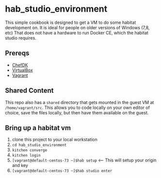 # hab_studio_environment
This simple cookbook is designed to get a VM to do some habitat development on. It is ideal for people on older versions of Windows (7,8, etc) That does not have a hardware to run Docker CE, which the habitat studio requires.

## Prereqs
- [ChefDK](http://downloads.chef.io/)
- [VirtualBox](https://www.virtualbox.org/wiki/Downloads)
- [Vagrant](https://www.vagrantup.com/)

## Shared Content
This repo also has a `shared` directory that gets mounted in the guest VM at `/home/vagrant/src`. This allows you to code locally on your own editor of choice, save the files locally, but then have them available on the guest.

## Bring up a habitat vm
1. clone this project to your local workstation
2. `cd hab_studio_environment`
3. `kitchen converge`
4. `kitchen login`
5. `[vagrant@default-centos-73 ~]$hab setup` <-- This will setup your origin and key
6. `[vagrant@default-centos-73 ~]$hab studio enter`

